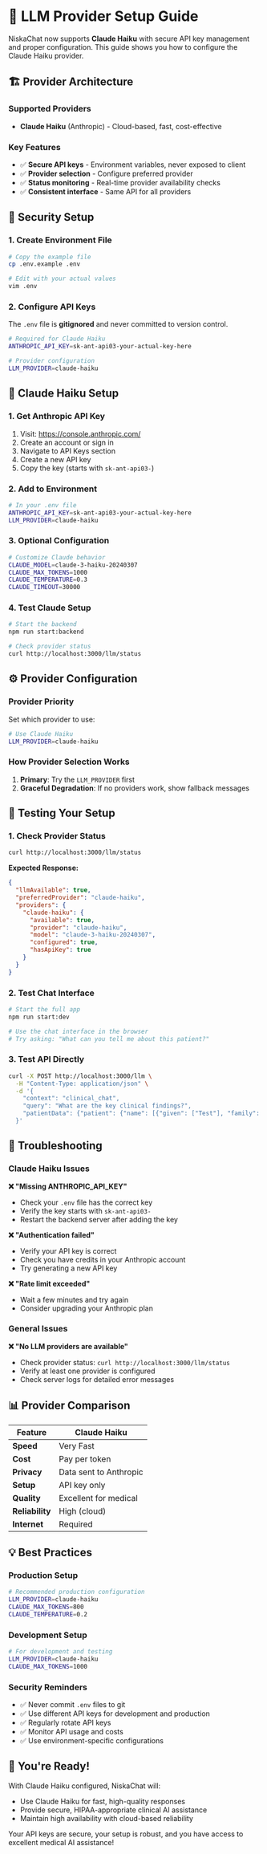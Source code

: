 # 🧠 LLM Provider Setup Guide

NiskaChat now supports **Claude Haiku** with secure API key management and proper configuration. This guide shows you how to configure the Claude Haiku provider.

## 🏗️ **Provider Architecture**

### **Supported Providers**

- **Claude Haiku** (Anthropic) - Cloud-based, fast, cost-effective

### **Key Features**

- ✅ **Secure API keys** - Environment variables, never exposed to client
- ✅ **Provider selection** - Configure preferred provider
- ✅ **Status monitoring** - Real-time provider availability checks
- ✅ **Consistent interface** - Same API for all providers

## 🔐 **Security Setup**

### **1. Create Environment File**

```bash
# Copy the example file
cp .env.example .env

# Edit with your actual values
vim .env
```

### **2. Configure API Keys**

The `.env` file is **gitignored** and never committed to version control.

```bash
# Required for Claude Haiku
ANTHROPIC_API_KEY=sk-ant-api03-your-actual-key-here

# Provider configuration
LLM_PROVIDER=claude-haiku
```

## 🎯 **Claude Haiku Setup**

### **1. Get Anthropic API Key**

1. Visit: https://console.anthropic.com/
2. Create an account or sign in
3. Navigate to API Keys section
4. Create a new API key
5. Copy the key (starts with `sk-ant-api03-`)

### **2. Add to Environment**

```bash
# In your .env file
ANTHROPIC_API_KEY=sk-ant-api03-your-actual-key-here
LLM_PROVIDER=claude-haiku
```

### **3. Optional Configuration**

```bash
# Customize Claude behavior
CLAUDE_MODEL=claude-3-haiku-20240307
CLAUDE_MAX_TOKENS=1000
CLAUDE_TEMPERATURE=0.3
CLAUDE_TIMEOUT=30000
```

### **4. Test Claude Setup**

```bash
# Start the backend
npm run start:backend

# Check provider status
curl http://localhost:3000/llm/status
```

## ⚙️ **Provider Configuration**

### **Provider Priority**

Set which provider to use:

```bash
# Use Claude Haiku
LLM_PROVIDER=claude-haiku
```

### **How Provider Selection Works**

1. **Primary**: Try the `LLM_PROVIDER` first
2. **Graceful Degradation**: If no providers work, show fallback messages

## 🧪 **Testing Your Setup**

### **1. Check Provider Status**

```bash
curl http://localhost:3000/llm/status
```

**Expected Response:**

```json
{
  "llmAvailable": true,
  "preferredProvider": "claude-haiku",
  "providers": {
    "claude-haiku": {
      "available": true,
      "provider": "claude-haiku",
      "model": "claude-3-haiku-20240307",
      "configured": true,
      "hasApiKey": true
    }
  }
}
```

### **2. Test Chat Interface**

```bash
# Start the full app
npm run start:dev

# Use the chat interface in the browser
# Try asking: "What can you tell me about this patient?"
```

### **3. Test API Directly**

```bash
curl -X POST http://localhost:3000/llm \
  -H "Content-Type: application/json" \
  -d '{
    "context": "clinical_chat",
    "query": "What are the key clinical findings?",
    "patientData": {"patient": {"name": [{"given": ["Test"], "family": "Patient"}]}}
  }'
```

## 🚨 **Troubleshooting**

### **Claude Haiku Issues**

**❌ "Missing ANTHROPIC_API_KEY"**

- Check your `.env` file has the correct key
- Verify the key starts with `sk-ant-api03-`
- Restart the backend server after adding the key

**❌ "Authentication failed"**

- Verify your API key is correct
- Check you have credits in your Anthropic account
- Try generating a new API key

**❌ "Rate limit exceeded"**

- Wait a few minutes and try again
- Consider upgrading your Anthropic plan

### **General Issues**

**❌ "No LLM providers are available"**

- Check provider status: `curl http://localhost:3000/llm/status`
- Verify at least one provider is configured
- Check server logs for detailed error messages

## 📊 **Provider Comparison**

| Feature         | Claude Haiku           |
| --------------- | ---------------------- |
| **Speed**       | Very Fast              |
| **Cost**        | Pay per token          |
| **Privacy**     | Data sent to Anthropic |
| **Setup**       | API key only           |
| **Quality**     | Excellent for medical  |
| **Reliability** | High (cloud)           |
| **Internet**    | Required               |

## 💡 **Best Practices**

### **Production Setup**

```bash
# Recommended production configuration
LLM_PROVIDER=claude-haiku
CLAUDE_MAX_TOKENS=800
CLAUDE_TEMPERATURE=0.2
```

### **Development Setup**

```bash
# For development and testing
LLM_PROVIDER=claude-haiku
CLAUDE_MAX_TOKENS=1000
```

### **Security Reminders**

- ✅ Never commit `.env` files to git
- ✅ Use different API keys for development and production
- ✅ Regularly rotate API keys
- ✅ Monitor API usage and costs
- ✅ Use environment-specific configurations

## 🎉 **You're Ready!**

With Claude Haiku configured, NiskaChat will:

- Use Claude Haiku for fast, high-quality responses
- Provide secure, HIPAA-appropriate clinical AI assistance
- Maintain high availability with cloud-based reliability

Your API keys are secure, your setup is robust, and you have access to excellent medical AI assistance!
